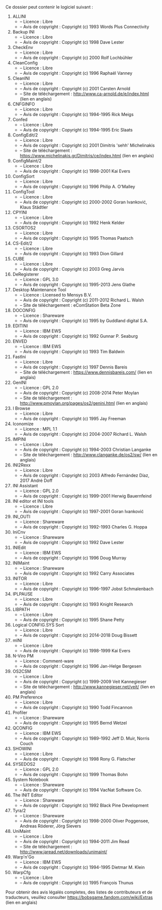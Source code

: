 ﻿Ce dossier peut contenir le logiciel suivant :

1. ALLINI
   - – Licence : Libre
   - – Avis de copyright : Copyright (c) 1993 Words Plus Connectivity
2. Backup INI
   - – Licence : Libre
   - – Avis de copyright : Copyright (c) 1998 Dave Lester
3. CheckEnv
   - – Licence : Libre
   - – Avis de copyright : Copyright (c) 2000 Rolf Lochbühler
4. CleanConfig
   - – Licence : Libre
   - – Avis de copyright : Copyright (c) 1996 Raphaël Vanney
5. CleanINI
   - – Licence : Libre
   - – Avis de copyright : Copyright (c) 2001 Carsten Arnold
   - – Site de téléchargement : http://www.ca-arnold.de/e/index.html (lien en anglais)
6. CNFGINFO
   - – Licence : Libre
   - – Avis de copyright : Copyright (c) 1994-1995 Rick Meigs
7. Confed
   - – Licence : Libre
   - – Avis de copyright : Copyright (c) 1994-1995 Eric Slaats
8. ConfigEdit/2
   - – Licence : Libre
   - – Avis de copyright : Copyright (c) 2001 Dimitris 'sehh' Michelinakis
   - – Site de téléchargement : https://www.michelinakis.gr/Dimitris/ce/index.html (lien en anglais)
9. ConfigMaint/2
   - – Licence : Libre
   - – Avis de copyright : Copyright (c) 1998-2001 Kai Evers
10. ConfigSort
    - – Licence : Libre
    - – Avis de copyright : Copyright (c) 1996 Philip A. O'Malley
11. ConfigTool
    - – Licence : Libre
    - – Avis de copyright : Copyright (c) 2000-2002 Goran Ivanković, Klaus Städtler
12. CPYINI
    - – Licence : Libre
    - – Avis de copyright : Copyright (c) 1992 Henk Kelder
13. CSORTOS2
    - – Licence : Libre
    - – Avis de copyright : Copyright (c) 1995 Thomas Paatsch
14. CS-Edit/2
    - – Licence : Libre
    - – Avis de copyright : Copyright (c) 1993 Dion Gillard
15. CUBE
    - – Licence : Libre
    - – Avis de copyright : Copyright (c) 2003 Greg Jarvis
16. DeRegisterer
    - – Licence : GPL 3.0
    - – Avis de copyright : Copyright (c) 1995-2013 Jens Glathe
16. Desktop Maintenance Tool
    - – Licence : Licensed to Mensys B.V.
    - – Avis de copyright : Copyright (c) 2011-2012 Richard L. Walsh
    - – Site de téléchargement : eComStation Beta Zone
17. DOCONFIG
    - – Licence : Shareware
    - – Avis de copyright : Copyright (c) 1995 by Guddland digital S.A.
18. EDITINI
    - – Licence : IBM EWS
    - – Avis de copyright : Copyright (c) 1992 Gunnar P. Seaburg
19. ENVED
    - – Licence : IBM EWS
    - – Avis de copyright : Copyright (c) 1993 Tim Baldwin
20. FastIni
    - – Licence : Libre
    - – Avis de copyright : Copyright (c) 1997 Dennis Bareis
    - – Site de téléchargement : https://www.dennisbareis.com/ (lien en anglais)
21. GenINI
    - – Licence : GPL 2.0
    - – Avis de copyright : Copyright (c) 2008-2014 Peter Moylan
    - – Site de téléchargement : http://www.pmoylan.org/pages/os2/genini.html (lien en anglais)
22. I Browse
    - – Licence : Libre
    - – Avis de copyright : Copyright (c) 1995 Jay Freeman
23. Iconomize
    - – Licence : MPL 1.1
    - – Avis de copyright : Copyright (c) 2004-2007 Richard L. Walsh
24. IMPINI
    - – Licence : Libre
    - – Avis de copyright : Copyright (c) 1994-2003 Christian Langanke
    - – Site de téléchargement : http://www.clanganke.de/os2/sw/ (lien en anglais)
25. INI2Rexx
    - – Licence : Libre
    - – Avis de copyright : Copyright (c) 2003 Alfredo Fernández Díaz, 2017 André Doff
26. INI Assistant
    - – Licence : GPL 2.0
    - – Avis de copyright : Copyright (c) 1999-2001 Herwig Bauernfeind
27. INI editor et INI tools
    - – Licence : Libre
    - – Avis de copyright : Copyright (c) 1997-2001 Goran Ivanković
28. INI_OUTI
    - – Licence : Shareware
    - – Avis de copyright : Copyright (c) 1992-1993 Charles G. Hoppa
29. IniCnv
    - – Licence : Shareware
    - – Avis de copyright : Copyright (c) 1992 Dave Lester
30. INIEdit
    - – Licence : IBM EWS
    - – Avis de copyright : Copyright (c) 1996 Doug Murray
31. INIMaint
    - – Licence : Shareware
    - – Avis de copyright : Copyright (c) 1992 Carry Associates
32. INITOR
    - – Licence : Libre
    - – Avis de copyright : Copyright (c) 1996-1997 Jobst Schmalenbach
33. IPLPAUSE
    - – Licence : Libre
    - – Avis de copyright : Copyright (c) 1993 Knight Research
34. LIBPATH
    - – Licence : Libre
    - – Avis de copyright : Copyright (c) 1995 Shane Petty
35. Logical CONFIG.SYS Sort
    - – Licence : Libre
    - – Avis de copyright : Copyright (c) 2014-2018 Doug Bissett
36. mINI
    - – Licence : Libre
    - – Avis de copyright : Copyright (c) 1998-1999 Kai Evers
37. N-Viro PM
    - – Licence : Comment-ware
    - – Avis de copyright : Copyright (c) 1996 Jan-Helge Bergesen
38. OS2CSM
    - – Licence : Libre
    - – Avis de copyright : Copyright (c) 1999-2009 Veit Kannegieser
    - – Site de téléchargement : http://www.kannegieser.net/veit/ (lien en anglais)
39. PM Preference
    - – Licence : Libre
    - – Avis de copyright : Copyright (c) 1990 Todd Fincannon
40. Profiler
    - – Licence : Shareware
    - – Avis de copyright : Copyright (c) 1995 Bernd Wetzel
41. QCONFIG
    - – Licence : IBM EWS
    - – Avis de copyright : Copyright (c) 1989-1992 Jeff D. Muir, Norris Couch
42. SHOWINI
    - – Licence : Libre
    - – Avis de copyright : Copyright (c) 1998 Rony G. Flatscher
43. SYSEDOS2
    - – Licence : GPL 2.0
    - – Avis de copyright : Copyright (c) 1999 Thomas Bohn
44. System Notebook
    - – Licence : Shareware
    - – Avis de copyright : Copyright (c) 1994 VacNat Software Co.
45. The INIT Editor
    - – Licence : Shareware
    - – Avis de copyright : Copyright (c) 1992 Black Pine Development
46. Tyra/2
    - – Licence : Shareware
    - – Avis de copyright : Copyright (c) 1998-2000 Oliver Poggensee, Andreas Röderer, Jörg Sievers
47. UniMaint
    - – Licence : Libre
    - – Avis de copyright : Copyright (c) 1994-2011 Jim Read
    - – Site de téléchargement : http://www.jaread.net/downloads/unimaint/
48. Warp'n'Go
    - – Licence : IBM EWS
    - – Avis de copyright : Copyright (c) 1994-1995 Dietmar M. Klein
49. WarpCfg
    - – Licence : Libre
    - – Avis de copyright : Copyright (c) 1995 François Thunus

Pour obtenir des avis légalés completes, des listes de contributeurs et de traducteurs, veuillez consulter https://bobsgame.fandom.com/wiki/Extras (lien en anglais)